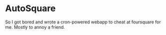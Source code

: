 AutoSquare
==========

So I got bored and wrote a cron-powered webapp to cheat at foursquare for me. Mostly to annoy a friend.
